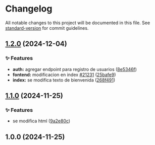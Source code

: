 # Changelog

All notable changes to this project will be documented in this file. See [standard-version](https://github.com/conventional-changelog/standard-version) for commit guidelines.

## [1.2.0](https://github.com/hbkantonio/demo_test/compare/v1.1.0...v1.2.0) (2024-12-04)


### ✨ Features

* **auth:** agregar endpoint para registro de usuarios ([8e5346f](https://github.com/hbkantonio/demo_test/commit/8e5346f0999efc1d56e41b8ead39dc647d933df3))
* **fontend:** modificacion en index [#21231](https://github.com/hbkantonio/demo_test/issues/21231) ([25bafe9](https://github.com/hbkantonio/demo_test/commit/25bafe937f983a3a112a05736b591624c26ea2f9))
* **index:** se modifica texto de bienvenida ([268f491](https://github.com/hbkantonio/demo_test/commit/268f491ea78690f2b7a12d30648a4f6844065b98))

## [1.1.0](https://github.com/hbkantonio/demo_test/compare/v1.0.0...v1.1.0) (2024-11-25)


### ✨ Features

* se modifica html ([9a2e80c](https://github.com/hbkantonio/demo_test/commit/9a2e80c0e75570f68a0571382af822fa74e98ec7))

## 1.0.0 (2024-11-25)
